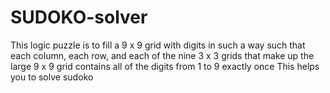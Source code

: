 # SUDOKO-solver
This logic puzzle is to fill a 9 x 9 grid with digits in such a way such that each column, each row, and each of the nine 3 x 3 grids that make up the large 9 x 9 grid contains all of the digits from 1 to 9 exactly once
This helps you to solve sudoko

